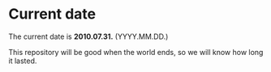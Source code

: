 # Current date

The current date is **2010.07.31.** (YYYY.MM.DD.)

This repository will be good when the world ends, so we will know how long it lasted.